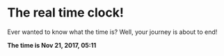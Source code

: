 # The real time clock!

Ever wanted to know what the time is? Well, your journey is about to end!

**The time is Nov 21, 2017, 05:11**